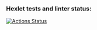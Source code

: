 ### Hexlet tests and linter status:
[![Actions Status](https://github.com/pqr/php-project-lvl3/workflows/hexlet-check/badge.svg)](https://github.com/pqr/php-project-lvl3/actions)